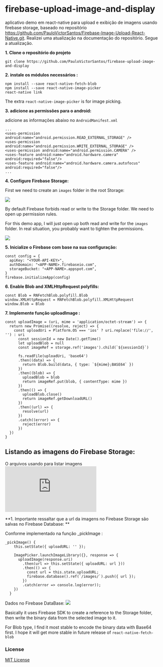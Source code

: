 # firebase-upload-image-and-display
aplicativo demo em react-native para upload e exibição de imagens usando firebase storage,
baseado no repositório https://github.com/PauloVictorSantos/Firebase-Image-Upload-React-Native.git.
Realizei uma atualização na documentação do repositório. Segue a atualização.


**1. Clone o repositório do projeto**

```
git clone https://github.com/PauloVictorSantos/firebase-upload-image-and-display
```

**2. instale os módulos necessários :**

```
npm install --save react-native-fetch-blob
npm install --save react-native-image-picker
react-native link
```

The extra `react-native-image-picker` is for image picking.

**3. adicione as permissões para o android:**

adicione as informações abaixo no `AndroidManifest.xml`

```
...
<uses-permission android:name="android.permission.READ_EXTERNAL_STORAGE" />
<uses-permission android:name="android.permission.WRITE_EXTERNAL_STORAGE" />
<uses-permission android:name="android.permission.CAMERA" />
<uses-feature android:name="android.hardware.camera" android:required="false"/>
<uses-feature android:name="android.hardware.camera.autofocus" android:required="false"/>
...
```

**4. Configure Firebase Storage:**

First we need to create an `images` folder in the root Storage:

![](https://i.gyazo.com/87e49a91d73654d54a430365355a3ff0.png)

By default Firebase forbids read or write to the Storage folder. We need to
open up permission rules.

For this demo app, I will just open up both read and write for the `images`
folder. In real situation, you probably want to tighten the permissions.

![](https://i.gyazo.com/2020fe9aea533b9a534d7d567ee70013.png)

**5. Inicialize o Firebase com base na sua configuração:**

```
const config = {
  apiKey: "<YOUR-API-KEY>",
  authDomain: "<APP-NAME>.firebaseio.com",
  storageBucket: "<APP-NAME>.appspot.com",
}
firebase.initializeApp(config)
```

**6. Enable Blob and XMLHttpRequest polyfills:**

```
const Blob = RNFetchBlob.polyfill.Blob
window.XMLHttpRequest = RNFetchBlob.polyfill.XMLHttpRequest
window.Blob = Blob
```

**7. Implemente função uploadImage :**

```
const uploadImage = (uri, mime = 'application/octet-stream') => {
  return new Promise((resolve, reject) => {
    const uploadUri = Platform.OS === 'ios' ? uri.replace('file://', '') : uri
      const sessionId = new Date().getTime()
      let uploadBlob = null
      const imageRef = storage.ref('images').child(`${sessionId}`)

      fs.readFile(uploadUri, 'base64')
      .then((data) => {
        return Blob.build(data, { type: `${mime};BASE64` })
      })
      .then((blob) => {
        uploadBlob = blob
        return imageRef.put(blob, { contentType: mime })
      })
      .then(() => {
        uploadBlob.close()
        return imageRef.getDownloadURL()
      })
      .then((url) => {
        resolve(url)
      })
      .catch((error) => {
        reject(error)
      })
  })
}
```
## Listando as imagens do Firebase Storage:

O arquivos usando para listar imagens 
![](https://github.com/PauloVictorSantos/firebase-upload-image-and-display/blob/master/src/component/Itens.js)


**1. Importante ressaltar que a url da imagens no Firebase Storage são salvas no Firebase Database:  **

Conforme implementado na função _pickImage :

```
_pickImage() {
    this.setState({ uploadURL: '' });

    ImagePicker.launchImageLibrary({}, response => {
      uploadImage(response.uri)
        .then(url => this.setState({ uploadURL: url }))
        .then(() => {
          const url = this.state.uploadURL;
          firebase.database().ref(`/images/`).push({ url });
        })
        .catch(error => console.log(error));
    })
  }
```
Dados no Firebase DataBase:
![](https://gyazo.com/73600188d3222c53ccdaad6d4726e5ce)


Basically it uses Firebase SDK to create a reference to the Storage folder, then
write the binary data from the selected image to it.

For Blob type, I find it most stable to encode the binary data with Base64
first. I hope it will get more stable in future release of `react-native-fetch-blob`

### License 

[MIT License](http://www.opensource.org/licenses/mit-license.php)
